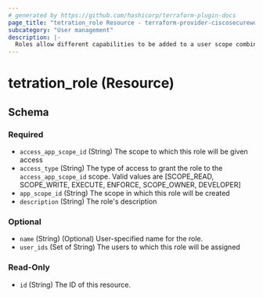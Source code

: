 ```yaml
---
# generated by https://github.com/hashicorp/terraform-plugin-docs
page_title: "tetration_role Resource - terraform-provider-ciscosecureworkload"
subcategory: "User management"
description: |-
  Roles allow different capabilities to be added to a user scope combination 
---
```


# tetration_role (Resource)





<!-- schema generated by tfplugindocs -->
## Schema

### Required

- `access_app_scope_id` (String) The scope to which this role will be given access
- `access_type` (String) The type of access to grant the role to the `access_app_scope_id` scope.
 Valid values are [SCOPE_READ, SCOPE_WRITE, EXECUTE, ENFORCE, SCOPE_OWNER, DEVELOPER]
- `app_scope_id` (String) The scope in which this role will be created
- `description` (String) The role's description

### Optional

- `name` (String) (Optional) User-specified name for the role.
- `user_ids` (Set of String) The users to which this role will be assigned

### Read-Only

- `id` (String) The ID of this resource.



